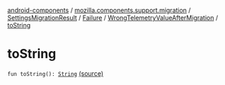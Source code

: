 [android-components](../../../../index.md) / [mozilla.components.support.migration](../../../index.md) / [SettingsMigrationResult](../../index.md) / [Failure](../index.md) / [WrongTelemetryValueAfterMigration](index.md) / [toString](./to-string.md)

# toString

`fun toString(): `[`String`](https://kotlinlang.org/api/latest/jvm/stdlib/kotlin/-string/index.html) [(source)](https://github.com/mozilla-mobile/android-components/blob/master/components/support/migration/src/main/java/mozilla/components/support/migration/FennecSettingsMigrator.kt#L148)